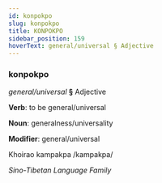 ```yaml
---
id: konpokpo
slug: konpokpo
title: KONPOKPO
sidebar_position: 159
hoverText: general/universal § Adjective
---
```


### konpokpo

*general/universal* **§** Adjective

**Verb**: to be general/universal

**Noun**: generalness/universality

**Modifier**: general/universal

Khoirao kampakpa /kampakpa/

*Sino-Tibetan Language Family*